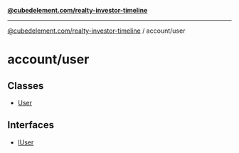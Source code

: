 [**@cubedelement.com/realty-investor-timeline**](../../index.md)

---

[@cubedelement.com/realty-investor-timeline](../../modules.md) / account/user

# account/user

## Classes

- [User](classes/User.md)

## Interfaces

- [IUser](interfaces/IUser.md)
